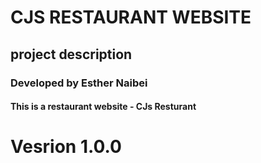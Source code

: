 # CJS RESTAURANT WEBSITE
## project description
### Developed by Esther Naibei
#### This is a restaurant website - CJs Resturant
# Vesrion 1.0.0
